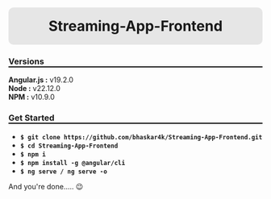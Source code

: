 <h1 style="text-align: center; margin: 0; background-color: #e6e6e6; border-radius: 10px; padding: 20px;">Streaming-App-Frontend</h1>


<h3 style="border-bottom: 2px solid black;">Versions</h3>
<b>Angular.js :</b> v19.2.0 <br>
<b>Node :</b> v22.12.0 <br>
<b>NPM :</b> v10.9.0 <br>

<h3 style="border-bottom: 2px solid black;">Get Started</h3>
<ul>
    <li><code><b>$ git clone https://github.com/bhaskar4k/Streaming-App-Frontend.git</b></code></li>
    <li><code><b>$ cd Streaming-App-Frontend</b></code></li>
    <li><code><b>$ npm i</b></code></li>
    <li><code><b>$ npm install -g @angular/cli</b></code></li>
    <li><code><b>$ ng serve / ng serve -o</b></code></li>
</ul>

<p>And you're done..... 😉</p>

